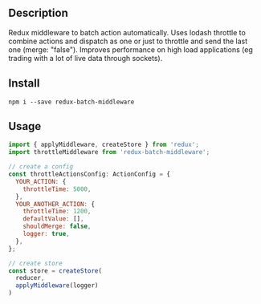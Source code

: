 ## Description
Redux middleware to batch action automatically. Uses lodash throttle to combine actions and dispatch as one or just to throttle and send the last one (merge: "false").
Improves performance on high load applications (eg trading with a lot of live data through sockets).

## Install
`npm i --save redux-batch-middleware`

## Usage
```javascript
import { applyMiddleware, createStore } from 'redux';
import throttleMiddleware from 'redux-batch-middleware';

// create a config
const throttleActionsConfig: ActionConfig = {
  YOUR_ACTION: {
    throttleTime: 5000,
  },
  YOUR_ANOTHER_ACTION: {
    throttleTime: 1200,
    defaultValue: [],
    shouldMerge: false,
    logger: true,
  },
};

// create store
const store = createStore(
  reducer,
  applyMiddleware(logger)
)
```